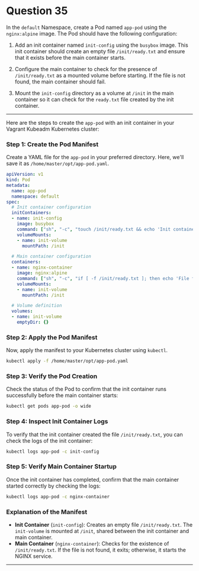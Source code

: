# Question 35

In the `default` Namespace, create a Pod named `app-pod` using the `nginx:alpine` image. The Pod should have the following configuration:

1. Add an init container named `init-config` using the `busybox` image. This init container should create an empty file `/init/ready.txt` and ensure that it exists before the main container starts.

2. Configure the main container to check for the presence of `/init/ready.txt` as a mounted volume before starting. If the file is not found, the main container should fail.

3. Mount the `init-config` directory as a volume at `/init` in the main container so it can check for the `ready.txt` file created by the init container.

---

Here are the steps to create the `app-pod` with an init container in your Vagrant Kubeadm Kubernetes cluster:

### Step 1: Create the Pod Manifest

Create a YAML file for the `app-pod` in your preferred directory. Here, we'll save it as `/home/master/opt/app-pod.yaml`.

```yaml
apiVersion: v1
kind: Pod
metadata:
  name: app-pod
  namespace: default
spec:
  # Init container configuration
  initContainers:
  - name: init-config
    image: busybox
    command: ["sh", "-c", "touch /init/ready.txt && echo 'Init container completed'"]
    volumeMounts:
    - name: init-volume
      mountPath: /init

  # Main container configuration
  containers:
  - name: nginx-container
    image: nginx:alpine
    command: ["sh", "-c", "if [ -f /init/ready.txt ]; then echo 'File found, starting main container'; else echo 'File not found, exiting'; exit 1; fi && exec nginx -g 'daemon off;'"]
    volumeMounts:
    - name: init-volume
      mountPath: /init

  # Volume definition
  volumes:
  - name: init-volume
    emptyDir: {}
```

### Step 2: Apply the Pod Manifest

Now, apply the manifest to your Kubernetes cluster using `kubectl`.

```bash
kubectl apply -f /home/master/opt/app-pod.yaml
```

### Step 3: Verify the Pod Creation

Check the status of the Pod to confirm that the init container runs successfully before the main container starts:

```bash
kubectl get pods app-pod -o wide
```

### Step 4: Inspect Init Container Logs

To verify that the init container created the file `/init/ready.txt`, you can check the logs of the init container:

```bash
kubectl logs app-pod -c init-config
```

### Step 5: Verify Main Container Startup

Once the init container has completed, confirm that the main container started correctly by checking the logs:

```bash
kubectl logs app-pod -c nginx-container
```

### Explanation of the Manifest

- **Init Container** (`init-config`): Creates an empty file `/init/ready.txt`. The `init-volume` is mounted at `/init`, shared between the init container and main container.
- **Main Container** (`nginx-container`): Checks for the existence of `/init/ready.txt`. If the file is not found, it exits; otherwise, it starts the NGINX service.

---
